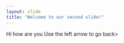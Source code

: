 ```yaml
---
layout: slide
title: "Welcome to our second slide!"
---
```

Hi how are you
Use the left arrow to go back> 
